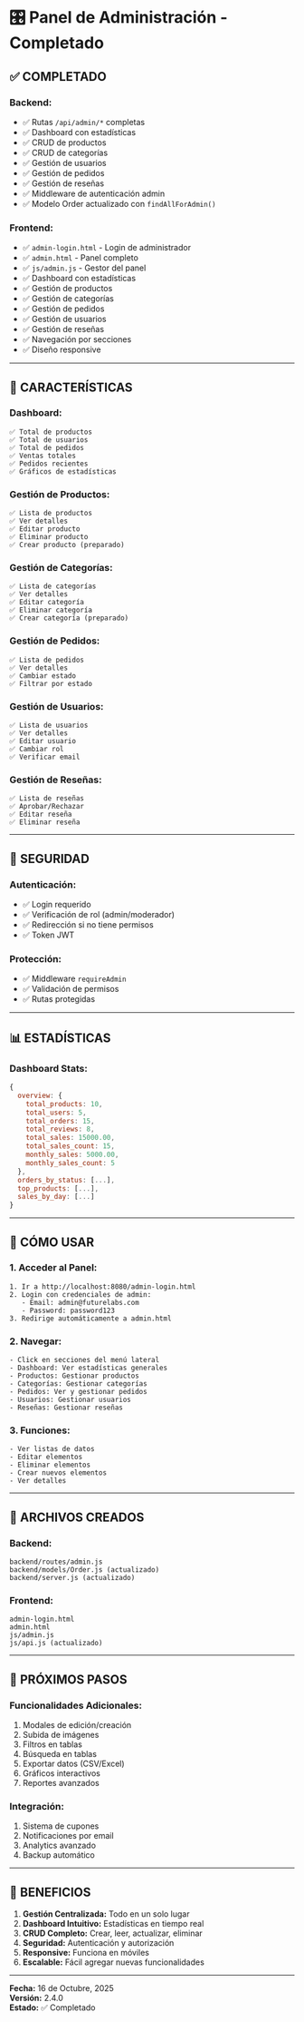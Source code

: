 # 🎛️ Panel de Administración - Completado

## ✅ **COMPLETADO**

### **Backend:**
- ✅ Rutas `/api/admin/*` completas
- ✅ Dashboard con estadísticas
- ✅ CRUD de productos
- ✅ CRUD de categorías
- ✅ Gestión de usuarios
- ✅ Gestión de pedidos
- ✅ Gestión de reseñas
- ✅ Middleware de autenticación admin
- ✅ Modelo Order actualizado con `findAllForAdmin()`

### **Frontend:**
- ✅ `admin-login.html` - Login de administrador
- ✅ `admin.html` - Panel completo
- ✅ `js/admin.js` - Gestor del panel
- ✅ Dashboard con estadísticas
- ✅ Gestión de productos
- ✅ Gestión de categorías
- ✅ Gestión de pedidos
- ✅ Gestión de usuarios
- ✅ Gestión de reseñas
- ✅ Navegación por secciones
- ✅ Diseño responsive

---

## 🎨 **CARACTERÍSTICAS**

### **Dashboard:**
```
✅ Total de productos
✅ Total de usuarios
✅ Total de pedidos
✅ Ventas totales
✅ Pedidos recientes
✅ Gráficos de estadísticas
```

### **Gestión de Productos:**
```
✅ Lista de productos
✅ Ver detalles
✅ Editar producto
✅ Eliminar producto
✅ Crear producto (preparado)
```

### **Gestión de Categorías:**
```
✅ Lista de categorías
✅ Ver detalles
✅ Editar categoría
✅ Eliminar categoría
✅ Crear categoría (preparado)
```

### **Gestión de Pedidos:**
```
✅ Lista de pedidos
✅ Ver detalles
✅ Cambiar estado
✅ Filtrar por estado
```

### **Gestión de Usuarios:**
```
✅ Lista de usuarios
✅ Ver detalles
✅ Editar usuario
✅ Cambiar rol
✅ Verificar email
```

### **Gestión de Reseñas:**
```
✅ Lista de reseñas
✅ Aprobar/Rechazar
✅ Editar reseña
✅ Eliminar reseña
```

---

## 🔐 **SEGURIDAD**

### **Autenticación:**
- ✅ Login requerido
- ✅ Verificación de rol (admin/moderador)
- ✅ Redirección si no tiene permisos
- ✅ Token JWT

### **Protección:**
- ✅ Middleware `requireAdmin`
- ✅ Validación de permisos
- ✅ Rutas protegidas

---

## 📊 **ESTADÍSTICAS**

### **Dashboard Stats:**
```javascript
{
  overview: {
    total_products: 10,
    total_users: 5,
    total_orders: 15,
    total_reviews: 8,
    total_sales: 15000.00,
    total_sales_count: 15,
    monthly_sales: 5000.00,
    monthly_sales_count: 5
  },
  orders_by_status: [...],
  top_products: [...],
  sales_by_day: [...]
}
```

---

## 🧪 **CÓMO USAR**

### **1. Acceder al Panel:**
```
1. Ir a http://localhost:8080/admin-login.html
2. Login con credenciales de admin:
   - Email: admin@futurelabs.com
   - Password: password123
3. Redirige automáticamente a admin.html
```

### **2. Navegar:**
```
- Click en secciones del menú lateral
- Dashboard: Ver estadísticas generales
- Productos: Gestionar productos
- Categorías: Gestionar categorías
- Pedidos: Ver y gestionar pedidos
- Usuarios: Gestionar usuarios
- Reseñas: Gestionar reseñas
```

### **3. Funciones:**
```
- Ver listas de datos
- Editar elementos
- Eliminar elementos
- Crear nuevos elementos
- Ver detalles
```

---

## 📁 **ARCHIVOS CREADOS**

### **Backend:**
```
backend/routes/admin.js
backend/models/Order.js (actualizado)
backend/server.js (actualizado)
```

### **Frontend:**
```
admin-login.html
admin.html
js/admin.js
js/api.js (actualizado)
```

---

## 🎯 **PRÓXIMOS PASOS**

### **Funcionalidades Adicionales:**
1. Modales de edición/creación
2. Subida de imágenes
3. Filtros en tablas
4. Búsqueda en tablas
5. Exportar datos (CSV/Excel)
6. Gráficos interactivos
7. Reportes avanzados

### **Integración:**
1. Sistema de cupones
2. Notificaciones por email
3. Analytics avanzado
4. Backup automático

---

## 🚀 **BENEFICIOS**

1. **Gestión Centralizada:** Todo en un solo lugar
2. **Dashboard Intuitivo:** Estadísticas en tiempo real
3. **CRUD Completo:** Crear, leer, actualizar, eliminar
4. **Seguridad:** Autenticación y autorización
5. **Responsive:** Funciona en móviles
6. **Escalable:** Fácil agregar nuevas funcionalidades

---

**Fecha:** 16 de Octubre, 2025  
**Versión:** 2.4.0  
**Estado:** ✅ Completado






